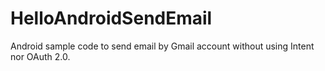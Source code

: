 # HelloAndroidSendEmail
Android sample code to send email by Gmail account without using Intent nor OAuth 2.0.
